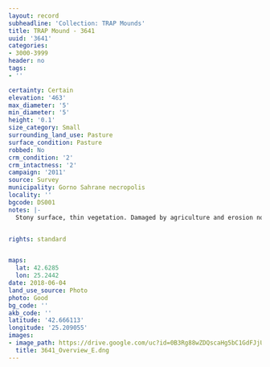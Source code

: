 ```yaml
---
layout: record
subheadline: 'Collection: TRAP Mounds'
title: TRAP Mound - 3641
uuid: '3641'
categories:
- 3000-3999
header: no
tags:
- ''

certainty: Certain
elevation: '463'
max_diameter: '5'
min_diameter: '5'
height: '0.1'
size_category: Small
surrounding_land_use: Pasture
surface_condition: Pasture
robbed: No
crm_condition: '2'
crm_intactness: '2'
campaign: '2011'
source: Survey
municipality: Gorno Sahrane necropolis
locality: ''
bgcode: DS001
notes: |-
  Stony surface, thin vegetation. Damaged by agriculture and erosion no visible robbers trenches.


rights: standard


maps:
  lat: 42.6285
  lon: 25.2442
date: 2018-06-04
land_use_source: Photo
photo: Good
bg_code: ''
akb_code: ''
latitude: '42.666113'
longitude: '25.209055'
images:
- image_path: https://drive.google.com/uc?id=0B3Rg88wZDQscaHg5bC1GdFJjUjg
  title: 3641_Overview_E.dng
---
```

